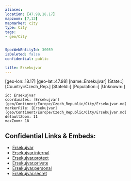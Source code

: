 ```yaml
---
aliases: 
location: [47.98,18.17]
mapzoom: [7,12] 
mapmarker: city 
type: City
tags:
- geo/City


SpocWebEntityId: 30059
isDeleted: false
confidential: public

title: Ersekujvar
---
```

[geo-lon::18.17]
[geo-lat::47.98]
[name::Ersekujvar]
[State::]
[Country::Czech_Rep.]
[StateId::]
[Population::]
[Unknown::]


```leaflet
id: Ersekujvar
coordinates: [Ersekujvar](geo/Continent/Europe/Czech_Republic/City/Ersekujvar.md)
markerFile: [Ersekujvar](geo/Continent/Europe/Czech_Republic/City/Ersekujvar.md)
defaultZoom: 11 
maxZoom: 18
```


## Confidential Links & Embeds: 
- [Ersekujvar](../../../../../../_public/geo/Continent/Europe/Czech_Republic/City/Ersekujvar.md) 
- [Ersekujvar.internal](../../../../../../_internal/geo/Continent/Europe/Czech_Republic/City/Ersekujvar.internal.md) 
- [Ersekujvar.protect](../../../../../../_protect/geo/Continent/Europe/Czech_Republic/City/Ersekujvar.protect.md) 
- [Ersekujvar.private](../../../../../../_private/geo/Continent/Europe/Czech_Republic/City/Ersekujvar.private.md) 
- [Ersekujvar.personal](../../../../../../_personal/geo/Continent/Europe/Czech_Republic/City/Ersekujvar.personal.md) 
- [Ersekujvar.secret](../../../../../../_secret/geo/Continent/Europe/Czech_Republic/City/Ersekujvar.secret.md) 
